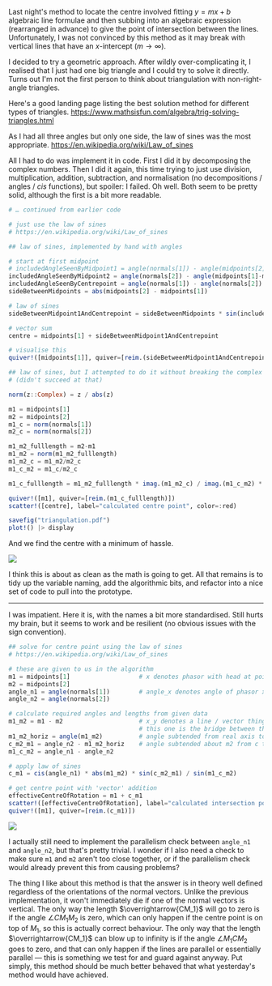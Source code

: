 Last night's method to locate the centre involved fitting $y=mx+b$ algebraic line formulae and then subbing into an algebraic expression (rearranged in advance) to give the point of intersection between the lines. Unfortunately, I was not convinced by this method as it may break with vertical lines that have an $x$-intercept ($m\to \infty$).

I decided to try a geometric approach. After wildly over-complicating it, I realised that I just had one big triangle and I could try to solve it directly. Turns out I'm not the first person to think about triangulation with non-right-angle triangles.

Here's a good landing page listing the best solution method for different types of triangles. <https://www.mathsisfun.com/algebra/trig-solving-triangles.html>

As I had all three angles but only one side, the law of sines was the most appropriate. <https://en.wikipedia.org/wiki/Law_of_sines>

All I had to do was implement it in code. First I did it by decomposing the complex numbers. Then I did it again, this time trying to just use division, multiplication, addition, subtraction, and normalisation (no decompositions / angles / $cis$ functions), but spoiler: I failed. Oh well. Both seem to be pretty solid, although the first is a bit more readable.

```julia
# … continued from earlier code

# just use the law of sines
# https://en.wikipedia.org/wiki/Law_of_sines

## law of sines, implemented by hand with angles

# start at first midpoint
# includedAngleSeenByMidpoint1 = angle(normals[1]) - angle(midpoints[2]-midpoints[1])
includedAngleSeenByMidpoint2 = angle(normals[2]) - angle(midpoints[1]-midpoints[2])
includedAngleSeenByCentrepoint = angle(normals[1]) - angle(normals[2])
sideBetweenMidpoints = abs(midpoints[2] - midpoints[1])

# law of sines
sideBetweenMidpoint1AndCentrepoint = sideBetweenMidpoints * sin(includedAngleSeenByMidpoint2) / sin(includedAngleSeenByCentrepoint) * cis(angle(normals[1]))

# vector sum
centre = midpoints[1] + sideBetweenMidpoint1AndCentrepoint

# visualise this
quiver!([midpoints[1]], quiver=[reim.(sideBetweenMidpoint1AndCentrepoint)])

## law of sines, but I attempted to do it without breaking the complex numbers up
# (didn't succeed at that)

norm(z::Complex) = z / abs(z)

m1 = midpoints[1]
m2 = midpoints[2]
m1_c = norm(normals[1])
m2_c = norm(normals[2])

m1_m2_fulllength = m2-m1
m1_m2 = norm(m1_m2_fulllength)
m1_m2_c = m1_m2/m2_c
m1_c_m2 = m1_c/m2_c

m1_c_fulllength = m1_m2_fulllength * imag.(m1_m2_c) / imag.(m1_c_m2) * m1_c / m1_m2

quiver!([m1], quiver=[reim.(m1_c_fulllength)])
scatter!([centre], label="calculated centre point", color=:red)

savefig("triangulation.pdf")
plot!() |> display
```

And we find the centre with a minimum of hassle.

![](triangulation.png)

I think this is about as clean as the math is going to get. All that remains is to tidy up the variable naming, add the algorithmic bits, and refactor into a nice set of code to pull into the prototype.

---

I was impatient. Here it is, with the names a bit more standardised. Still hurts my brain, but it seems to work and be resilient (no obvious issues with the sign convention).

```julia
## solve for centre point using the law of sines
# https://en.wikipedia.org/wiki/Law_of_sines

# these are given to us in the algorithm
m1 = midpoints[1]					# x denotes phasor with head at point x
m2 = midpoints[2]
angle_n1 = angle(normals[1]) 		# angle_x denotes angle of phasor x from the real axis
angle_n2 = angle(normals[2])

# calculate required angles and lengths from given data
m1_m2 = m1 - m2						# x_y denotes a line / vector thing with START y and END x (i.e. x-y)
									# this one is the bridge between the two midpoints in question
m1_m2_horiz = angle(m1_m2)			# angle subtended from real axis to m1 about m2 (again, label the end point first)
c_m2_m1 = angle_n2 - m1_m2_horiz	# angle subtended about m2 from c to m1
m1_c_m2 = angle_n1 - angle_n2

# apply law of sines
c_m1 = cis(angle_n1) * abs(m1_m2) * sin(c_m2_m1) / sin(m1_c_m2)

# get centre point with 'vector' addition
effectiveCentreOfRotation = m1 + c_m1
scatter!([effectiveCentreOfRotation], label="calculated intersection point", color=:red)
quiver!([m1], quiver=[reim.(c_m1)])
```

![](triangulation%201.png)

I actually still need to implement the parallelism check between `angle_n1` and `angle_n2`, but that's pretty trivial. I wonder if I also need a check to make sure `m1` and `m2` aren't too close together, or if the parallelism check would already prevent this from causing problems?

The thing I like about this method is that the answer is in theory well defined regardless of the orientations of the normal vectors. Unlike the previous implementation, it won't immediately die if one of the normal vectors is vertical. The only way the length $\overrightarrow{CM_1}$ will go to zero is if the angle $\angle CM_1M_2$ is zero, which can only happen if the centre point is on top of $M_1$, so this is actually correct behaviour. The only way that the length $\overrightarrow{CM_1}$ can blow up to infinity is if the angle $\angle M_1CM_2$ goes to zero, and that can only happen if the lines are parallel or essentially parallel — this is something we test for and guard against anyway. Put simply, this method should be much better behaved that what yesterday's method would have achieved.